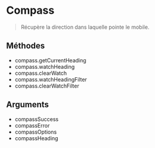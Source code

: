 Compass
=======

> Récupère la direction dans laquelle pointe le mobile.

Méthodes
--------

- compass.getCurrentHeading
- compass.watchHeading
- compass.clearWatch
- compass.watchHeadingFilter
- compass.clearWatchFilter

Arguments
---------

- compassSuccess
- compassError
- compassOptions
- compassHeading
